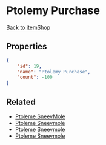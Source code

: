 # Ptolemy Purchase

<no description available>

[Back to itemShop](../item-shops.md)

## Properties

```json
{
    "id": 19,
    "name": "Ptolemy Purchase",
    "count": -100
}
```

## Related

- [Ptoleme SneevMole](../items/4961-ptoleme-sneevmole.md)
- [Ptoleme Sneevmole](../items/4962-ptoleme-sneevmole.md)
- [Ptoleme Sneevmole](../items/4963-ptoleme-sneevmole.md)
- [Ptoleme Sneevmole](../items/4964-ptoleme-sneevmole.md)

